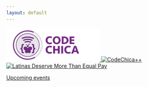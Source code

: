 ```yaml
---
layout: default
---
```


<!--
<a href="https://www.eventbrite.com/e/code-chica-advanced-coding-program-cohort-2-saturdays-tickets-215146768777" class="button primary">Register Now</a>
-->

<div>
  <a href="./" class="link">
    <img src="/assets/images/code-chica.png" alt="CodeChica" style="width: 49%" />
  </a>

  <a href="./plus-plus/" class="link">
    <img src="/assets/images/code-chica-plus-plus.png" alt="CodeChica++" style="width: 49%" />
  </a>
</div>

<a href="https://hispanicstar.org/resources/">
  <img src="/assets/images/latinas-deserve-more-than-equal-pay.png" alt="Latinas Deserve More Than Equal Pay"/>
</a>

<p class="text-center">
  <a href="https://www.eventbrite.com/o/latinitas-nonprofit-organization-11797246680">Upcoming events</a>
</p>
